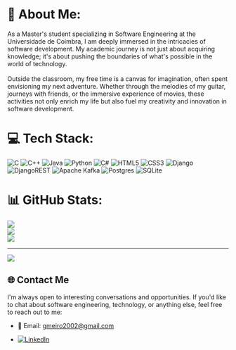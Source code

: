 # 💫 About Me:
As a Master's student specializing in Software Engineering at the Universidade de Coimbra, I am deeply immersed in the intricacies of software development. My academic journey is not just about acquiring knowledge; it's about pushing the boundaries of what's possible in the world of technology.<br><br>Outside the classroom, my free time is a canvas for imagination, often spent envisioning my next adventure. Whether through the melodies of my guitar, journeys with friends, or the immersive experience of movies, these activities not only enrich my life but also fuel my creativity and innovation in software development.


# 💻 Tech Stack:
![C](https://img.shields.io/badge/c-%2300599C.svg?style=for-the-badge&logo=c&logoColor=white) ![C++](https://img.shields.io/badge/c++-%2300599C.svg?style=for-the-badge&logo=c%2B%2B&logoColor=white) ![Java](https://img.shields.io/badge/java-%23ED8B00.svg?style=for-the-badge&logo=openjdk&logoColor=white) ![Python](https://img.shields.io/badge/python-3670A0?style=for-the-badge&logo=python&logoColor=ffdd54) ![C#](https://img.shields.io/badge/c%23-%23239120.svg?style=for-the-badge&logo=csharp&logoColor=white) ![HTML5](https://img.shields.io/badge/html5-%23E34F26.svg?style=for-the-badge&logo=html5&logoColor=white) ![CSS3](https://img.shields.io/badge/css3-%231572B6.svg?style=for-the-badge&logo=css3&logoColor=white) ![Django](https://img.shields.io/badge/django-%23092E20.svg?style=for-the-badge&logo=django&logoColor=white) ![DjangoREST](https://img.shields.io/badge/DJANGO-REST-ff1709?style=for-the-badge&logo=django&logoColor=white&color=ff1709&labelColor=gray) ![Apache Kafka](https://img.shields.io/badge/Apache%20Kafka-000?style=for-the-badge&logo=apachekafka) ![Postgres](https://img.shields.io/badge/postgres-%23316192.svg?style=for-the-badge&logo=postgresql&logoColor=white) ![SQLite](https://img.shields.io/badge/sqlite-%2307405e.svg?style=for-the-badge&logo=sqlite&logoColor=white)
# 📊 GitHub Stats:
![](https://github-readme-stats.vercel.app/api?username=Gameiro02&theme=dark&hide_border=false&include_all_commits=true&count_private=true)<br/>
![](https://github-readme-streak-stats.herokuapp.com/?user=Gameiro02&theme=dark&hide_border=false)<br/>
![](https://github-readme-stats.vercel.app/api/top-langs/?username=Gameiro02&theme=dark&hide_border=false&include_all_commits=true&count_private=true&layout=compact)

---
[![](https://visitcount.itsvg.in/api?id=Gameiro02&icon=0&color=0)](https://visitcount.itsvg.in)

## 🌐 Contact Me

I'm always open to interesting conversations and opportunities. If you'd like to chat about software engineering, technology, or anything else, feel free to reach out to me:

- 📧 Email: [gmeiro2002@gmail.com](mailto:gmeiro2002@gmail.com)

- [![LinkedIn](https://img.shields.io/badge/LinkedIn-%230077B5.svg?logo=linkedin&logoColor=white)](https://linkedin.com/in/www.linkedin.com/in/gonçalo-neves-50828b291) 
